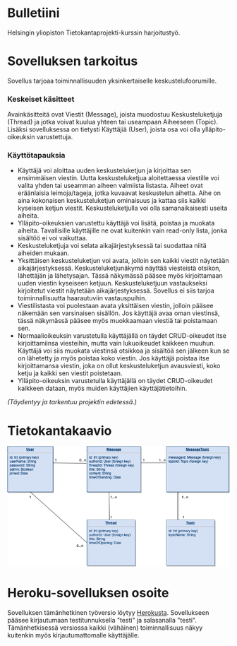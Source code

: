 # Bulletiini
Helsingin yliopiston Tietokantaprojekti-kurssin harjoitustyö.

# Sovelluksen tarkoitus

Sovellus tarjoaa toiminnallisuuden yksinkertaiselle keskustelufoorumille.

### Keskeiset käsitteet

Avainkäsitteitä ovat Viestit (Message), joista muodostuu Keskusteluketjuja (Thread) ja jotka voivat kuulua yhteen tai useampaan Aiheeseen (Topic). Lisäksi sovelluksessa on tietysti Käyttäjiä (User), joista osa voi olla ylläpito-oikeuksin varustettuja.

### Käyttötapauksia

* Käyttäjä voi aloittaa uuden keskusteluketjun ja kirjoittaa sen ensimmäisen viestin. Uutta keskusteluketjua aloitettaessa viestille voi valita yhden tai useamman aiheen valmiista listasta. Aiheet ovat eräänlaisia leimoja/tageja, jotka kuvaavat keskustelun aihetta. Aihe on aina kokonaisen keskusteluketjun ominaisuus ja kattaa siis kaikki kyseisen ketjun viestit. Keskusteluketjulla voi olla samanaikaisesti useita aiheita.
* Ylläpito-oikeuksien varustettu käyttäjä voi lisätä, poistaa ja muokata aiheita. Tavallisille käyttäjille ne ovat kuitenkin vain read-only lista, jonka sisältöö ei voi vaikuttaa.
* Keskusteluketjuja voi selata aikajärjestyksessä tai suodattaa niitä aiheiden mukaan.
* Yksittäisen keskusteluketjun voi avata, jolloin sen kaikki viestit näytetään aikajärjestyksessä. Keskusteluketjunäkymä näyttää viesteistä otsikon, lähettäjän ja lähetysajan. Tässä näkymässä pääsee myös kirjoittamaan uuden viestin kyseiseen ketjuun. Keskusteluketjuun vastaukseksi kirjoitetut viestit näytetään aikajärjestyksessä. Sovellus ei siis tarjoa toiminnallisuutta haarautuviin vastauspuihin.
* Viestilistasta voi puolestaan avata yksittäisen viestin, jolloin pääsee näkemään sen varsinaisen sisällön. Jos käyttäjä avaa oman viestinsä, tässä näkymässä pääsee myös muokkaamaan viestiä tai poistamaan sen.
* Normaalioikeuksin varustetulla käyttäjällä on täydet CRUD-oikeudet itse kirjoittamiinsa viesteihin, mutta vain lukuoikeudet kaikkeen muuhun. Käyttäjä voi siis muokata viestinsä otsikkoa ja sisältöä sen jälkeen kun se on lähetetty ja myös poistaa koko viestin. Jos käyttäjä poistaa itse kirjoittamansa viestin, joka on ollut keskusteluketjun avausviesti, koko ketju ja kaikki sen viestit poistetaan.
* Ylläpito-oikeuksin varustetulla käyttäjällä on täydet CRUD-oikeudet kaikkeen dataan, myös muiden käyttäjien käyttäjätietoihin.

_(Täydentyy ja tarkentuu projektin edetessä.)_

# Tietokantakaavio

![](documentation/Tietokantakaavio.png)

# Heroku-sovelluksen osoite

Sovelluksen tämänhetkinen työversio löytyy [Herokusta](https://bulletiini.herokuapp.com/). Sovellukseen pääsee kirjautumaan testitunnuksella "testi" ja salasanalla "testi". Tämänhetkisessä versiossa kaikki (vähäinen) toiminnallisuus näkyy kuitenkin myös kirjautumattomalle käyttäjälle.
